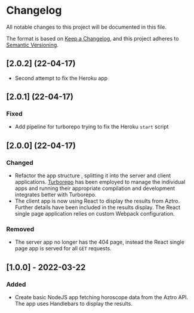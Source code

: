 # Changelog

All notable changes to this project will be documented in this file.

The format is based on [Keep a Changelog](https://keepachangelog.com/en/1.0.0/),
and this project adheres to [Semantic
Versioning](https://semver.org/spec/v2.0.0.html).

## [2.0.2] (22-04-17)

-   Second attempt to fix the Heroku app

## [2.0.1] (22-04-17)

### Fixed

-   Add pipeline for turborepo trying to fix the Heroku `start` script

## [2.0.0] (22-04-17)

### Changed

-   Refactor the app structure , splitting it into the server and client
    applications. [Turborepo](https://turborepo.org/) has been employed to manage
    the individual apps and running their appropriate compilation and development
    integrates better with Turborepo.
-   The client app is now using React to display the results from Aztro. Further
    details have been included in the results display. The React single page
    application relies on custom Webpack configuration.

### Removed

-   The server app no longer has the 404 page, instead the React single page app
    is served for all `GET` requests.

## [1.0.0] - 2022-03-22

### Added

-   Create basic NodeJS app fetching horoscope data from the Aztro API. The app
    uses Handlebars to display the results.
